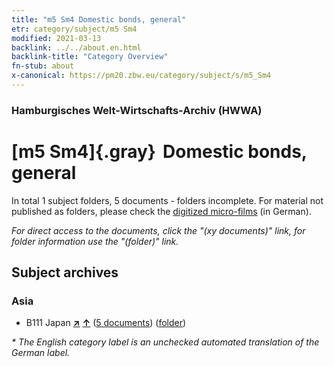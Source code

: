 ```yaml
---
title: "m5 Sm4 Domestic bonds, general"
etr: category/subject/m5 Sm4
modified: 2021-03-13
backlink: ../../about.en.html
backlink-title: "Category Overview"
fn-stub: about
x-canonical: https://pm20.zbw.eu/category/subject/s/m5_Sm4
---
```


### Hamburgisches Welt-Wirtschafts-Archiv (HWWA)
# [m5 Sm4]{.gray}&#8201; Domestic bonds, general&#160; 





In total 1 subject folders, 5 documents - folders incomplete.
For material not published as folders, please check the [digitized micro-films](/film/h1_sh.de.html) (in German).

_For direct access to the documents, click the "(xy documents)" link, for folder information use the "(folder)" link._

## Subject archives



### Asia

- B111 Japan [**&nearr;**](../../../geo/i/141272/about.en.html "Japan (all folders)") [**&uarr;**](../../../geo/about.en.html#B111 "Country category system") (<a href="https://pm20.zbw.eu/dfgview/sh/141272,144896" title="about: Japan : Domestic bonds, general" target="_blank">5 documents</a>) ([folder](../../../../folder/sh/1412xx/141272/1448xx/144896/about.en.html))


_* The English category label is an unchecked automated translation of the German label._


